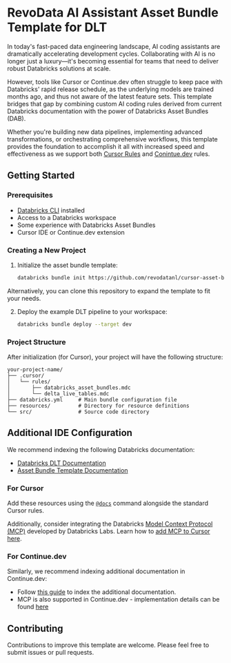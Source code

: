 # RevoData AI Assistant Asset Bundle Template for DLT

In today's fast-paced data engineering landscape, AI coding assistants are dramatically accelerating development cycles. Collaborating with AI is no longer just a luxury—it's becoming essential for teams that need to deliver robust Databricks solutions at scale.

However, tools like Cursor or Continue.dev often struggle to keep pace with Databricks' rapid release schedule, as the underlying models are trained months ago, and thus not aware of the latest feature sets. This template bridges that gap by combining custom AI coding rules derived from current Databricks documentation with the power of Databricks Asset Bundles (DAB).

Whether you're building new data pipelines, implementing advanced transformations, or orchestrating comprehensive workflows, this template provides the foundation to accomplish it all with increased speed and effectiveness as we support both [Cursor Rules](https://docs.cursor.com/context/rules) and [Conintue.dev](https://docs.continue.dev/customize/deep-dives/rules) rules.

## Getting Started

### Prerequisites

- [Databricks CLI](https://docs.databricks.com/dev-tools/cli/index.html) installed
- Access to a Databricks workspace
- Some experience with Databricks Asset Bundles
- Cursor IDE or Continue.dev extension

### Creating a New Project

1. Initialize the asset bundle template: 
 
    ```BASH
    databricks bundle init https://github.com/revodatanl/cursor-asset-bundle-template.git --profile <profile>
    ```

Alternatively, you can clone this repository to expand the template to fit your needs.


2. Deploy the example DLT pipeline to your workspace: 

    ```BASH 
    databricks bundle deploy --target dev
    ```

### Project Structure

After initialization (for Cursor), your project will have the following structure:

```TEXT
your-project-name/
├── .cursor/
│   └── rules/
│       ├── databricks_asset_bundles.mdc
│       └── delta_live_tables.mdc
├── databricks.yml     # Main bundle configuration file
├── resources/         # Directory for resource definitions 
└── src/               # Source code directory
```

## Additional IDE Configuration

We recommend indexing the following Databricks documentation:

- [Databricks DLT Documentation](https://docs.databricks.com/aws/en/dlt)
- [Asset Bundle Template Documentation](https://docs.databricks.com/aws/en/dev-tools/bundles/)

### For Cursor

Add these resources using the [`@docs`](https://docs.cursor.com/context/@-symbols/@-docs) command alongside the standard Cursor rules.

Additionally, consider integrating the Databricks [Model Context Protocol (MCP)](https://github.com/databrickslabs/mcp?tab=readme-ov-file#unity-catalog-server) developed by Databricks Labs. Learn how to [add MCP to Cursor here](https://docs.cursor.com/context/model-context-protocol).

### For Continue.dev

Similarly, we recommend indexing additional documentation in Continue.dev:

- Follow [this guide](https://docs.continue.dev/customize/deep-dives/docs) to index the additional documentation.
- MCP is also supported in Continue.dev - implementation details can be found [here](https://docs.continue.dev/customize/deep-dives/mcp)

## Contributing

Contributions to improve this template are welcome. Please feel free to submit issues or pull requests.